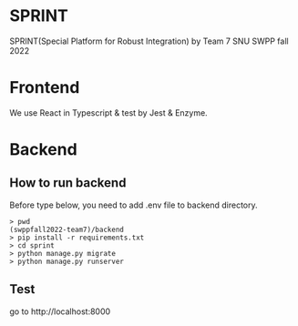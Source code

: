 # SPRINT
SPRINT(Special Platform for Robust Integration) by Team 7
SNU SWPP fall 2022

# Frontend
We use React in Typescript & test by Jest & Enzyme.

# Backend

## How to run backend

Before type below, you need to add .env file to backend directory.
<pre><code>> pwd
(swppfall2022-team7)/backend
> pip install -r requirements.txt
> cd sprint
> python manage.py migrate
> python manage.py runserver</code></pre>

## Test

go to http://localhost:8000